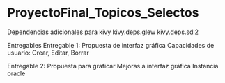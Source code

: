 # ProyectoFinal_Topicos_Selectos

Dependencias adicionales para kivy
kivy.deps.glew
kivy.deps.sdl2

Entregables
Entregable 1:
Propuesta de interfaz gráfica
Capacidades de usuario: Crear, Editar, Borrar

Entregable 2:
Propuesta para graficar 
Mejoras a interfaz gráfica
Instancia oracle
